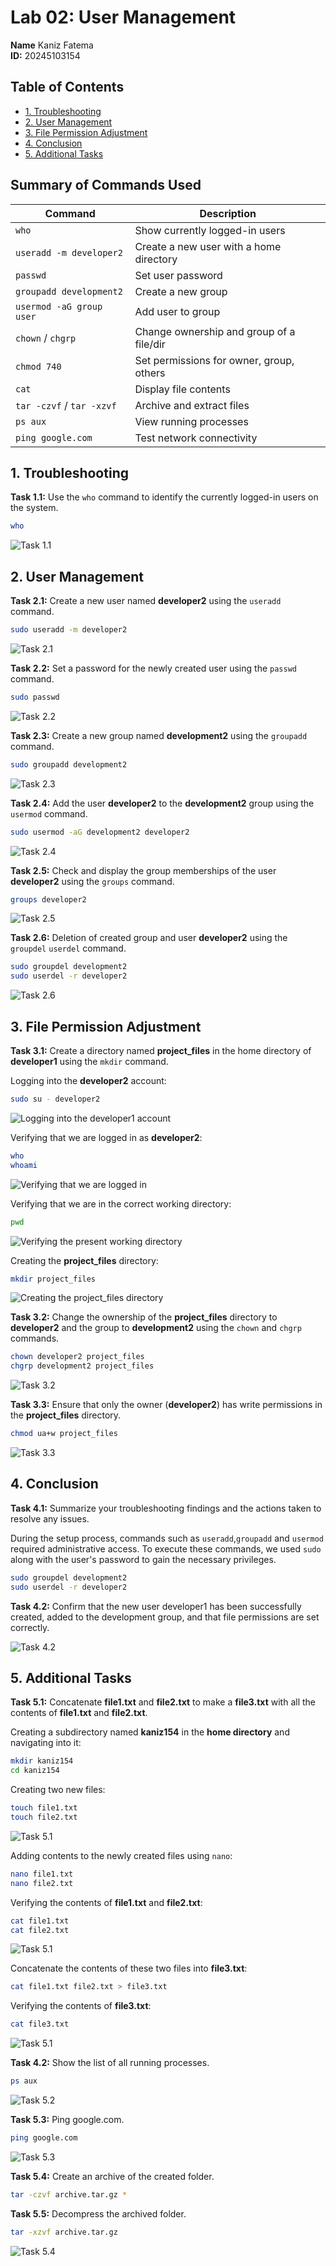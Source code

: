 # Lab 02: User Management
**Name** Kaniz Fatema  
**ID:** 20245103154

## Table of Contents
- [1. Troubleshooting](#1-troubleshooting)
- [2. User Management](#2-user-management)
- [3. File Permission Adjustment](#3-file-permission-adjustment)
- [4. Conclusion](#4-conclusion)
- [5. Additional Tasks](#5-additional-tasks)

## Summary of Commands Used

| Command                            | Description                                |
|------------------------------------|--------------------------------------------|
| `who`                              | Show currently logged-in users             |
| `useradd -m developer2`            | Create a new user with a home directory    |
| `passwd`                           | Set user password                          |
| `groupadd development2`           | Create a new group                         |
| `usermod -aG group user`           | Add user to group                          |
| `chown` / `chgrp`                  | Change ownership and group of a file/dir   |
| `chmod 740`                        | Set permissions for owner, group, others   |
| `cat`                              | Display file contents                      |
| `tar -czvf` / `tar -xzvf`          | Archive and extract files                  |
| `ps aux`                           | View running processes                     |
| `ping google.com`                  | Test network connectivity                  |


## 1. Troubleshooting

**Task 1.1:** Use the `who` command to identify the currently logged-in users on the system.

```bash
who
```

![Task 1.1](images/1.1.png)

## 2. User Management

**Task 2.1:** Create a new user named **developer2** using the `useradd` command.

```bash
sudo useradd -m developer2
```
![Task 2.1](images/2.1.png)

**Task 2.2:** Set a password for the newly created user using the `passwd` command.

```bash
sudo passwd
```

![Task 2.2](images/2.2.png)

**Task 2.3:** Create a new group named **development2** using the `groupadd` command.

```bash
sudo groupadd development2
```
![Task 2.3](images/2.3.png)

**Task 2.4:** Add the user **developer2** to the **development2** group using the `usermod`
command.

```bash
sudo usermod -aG development2 developer2
```
![Task 2.4](images/2.4.png)

**Task 2.5:** Check and display the group memberships of the user **developer2** using the `groups` command.

```bash
groups developer2
```

![Task 2.5](images/2.5.png)

**Task 2.6:** Deletion of created group and user **developer2** using the `groupdel` `userdel` command.

```bash
sudo groupdel development2
sudo userdel -r developer2

```

![Task 2.6](images/2.6.png)

## 3. File Permission Adjustment

**Task 3.1:** Create a directory named **project_files** in the home directory of **developer1** using the `mkdir` command.

Logging into the **developer2** account:

```bash
sudo su - developer2
```

![Logging into the developer1 account](images/3.1.0.png)

Verifying that we are logged in as **developer2**:

```bash
who
whoami
```

![Verifying that we are logged in](images/3.1.1.png)

Verifying that we are in the correct working directory:

```bash
pwd
```

![Verifying the present working directory](images/3.1.2.png)

Creating the **project_files** directory:

```bash
mkdir project_files
```
![Creating the project_files directory](images/3.1.3.png)

**Task 3.2:** Change the ownership of the **project_files** directory to **developer2** and the group to **development2** using the `chown` and `chgrp` commands.

```bash
chown developer2 project_files
chgrp development2 project_files
```

![Task 3.2](images/3.2.png)

**Task 3.3:** Ensure that only the owner (**developer2**) has write permissions in the **project_files** directory.

```bash
chmod ua+w project_files
```

![Task 3.3](images/3.3.png)

## 4. Conclusion

**Task 4.1:** Summarize your troubleshooting findings and the actions taken to resolve any issues.

During the setup process, commands such as `useradd`,`groupadd` and `usermod` required administrative access. 
To execute these commands, we used `sudo` along with the user's password to gain the necessary privileges.

```bash
sudo groupdel development2
sudo userdel -r developer2
```

**Task 4.2:** Confirm that the new user developer1 has been successfully created, added to the development group, and that file permissions are set correctly.

![Task 4.2](images/2.5.png)

## 5. Additional Tasks

**Task 5.1:** Concatenate **file1.txt** and **file2.txt** to make a **file3.txt** with all the contents of **file1.txt** and **file2.txt**.

Creating a subdirectory named **kaniz154** in the **home directory** and navigating into it:

```bash
mkdir kaniz154
cd kaniz154
```


Creating two new files:

```bash
touch file1.txt
touch file2.txt
```
![Task 5.1](images/5.0.1.1.png)

Adding contents to the newly created files using `nano`:

```bash
nano file1.txt
nano file2.txt
```

Verifying the contents of **file1.txt** and **file2.txt**:

```bash
cat file1.txt
cat file2.txt
```
![Task 5.1](images/5.0.1.2.png)

Concatenate the contents of these two files into **file3.txt**:

```bash
cat file1.txt file2.txt > file3.txt
```

Verifying the contents of **file3.txt**:

```bash
cat file3.txt
```
![Task 5.1](images/5.0.1.3.png)


**Task 4.2:** Show the list of all running processes.

```bash
ps aux
```

![Task 5.2](images/5.0.2.png)

**Task 5.3:** Ping google.com.

```bash
ping google.com
```

![Task 5.3](images/5.0.3.png)

**Task 5.4:** Create an archive of the created folder.

```bash
tar -czvf archive.tar.gz *
```

**Task 5.5:** Decompress the archived folder.

```bash
tar -xzvf archive.tar.gz
```

![Task 5.4](images/5.0.4.png)

